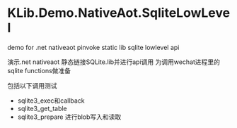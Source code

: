 # KLib.Demo.NativeAot.SqliteLowLevel

demo for .net nativeaot 
pinvoke
static lib
sqlite lowlevel api

演示.net nativeaot 静态链接SQLite.lib并进行api调用
为调用wechat进程里的sqlite functions做准备

包括以下调用测试
- sqlite3_exec和callback
- sqlite3_get_table
- sqlite3_prepare 进行blob写入和读取
